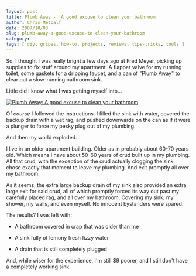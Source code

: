 ```yaml
---
layout: post
title: Plumb Away -  A good excuse to clean your bathroom
author: Chris Metcalf
date: 2007/10/03
slug: plumb-away-a-good-excuse-to-clean-your-bathroom
category: 
tags: [ diy, gripes, how-to, projects, reviews, tips-tricks, tools ]
---
```


So, I thought I was really bright a few days ago at Fred Meyer, picking up supplies to fix stuff around my apartment. A flapper valve for my running toilet, some gaskets for a dripping faucet, and a can of "[Plumb Away](http://www.amazon.com/Plumb-Away-Second-Aerosol-Drain-Opener-Refill/dp/B0002BD17Q)" to clear out a slow-running bathroom sink.

Little did I know what I was getting myself into...

[![Plumb Away: A good excuse to clean your bathroom](http://farm2.static.flickr.com/1142/1481279941_75d015ab3d.jpg?v=0)](http://www.amazon.com/Plumb-Away-Second-Aerosol-Drain-Opener-Refill/dp/B0002BD17Q)

Of _course_ I followed the instructions. I filled the sink with water, covered the backup drain with a wet rag, and pushed downwards on the can as if it were a plunger to force my pesky plug out of my plumbing.

And then my world exploded.

I live in an older apartment building. Older as in probably about 60-70 years old. Which means I have about 50-60 years of crud built up in my plumbing. All that crud, with the exception of the crud actually clogging the sink, chose exactly that moment to leave my plumbing. And exit promptly all over my bathroom. 

As it seems, the extra large backup drain of my sink also provided an extra large exit for said crud, all of which promptly forced its way out past my carefully placed rag, and all over my bathroom. Covering my sink, my shower, my walls, and even myself. No innocent bystanders were spared.

The results? I was left with:

* A bathroom covered in crap that was older than me

* A sink fully of lemony fresh fizzy water

* A drain that is still completely plugged

And, while wiser for the experience, I'm still $9 poorer, and I still don't have a completely working sink.
